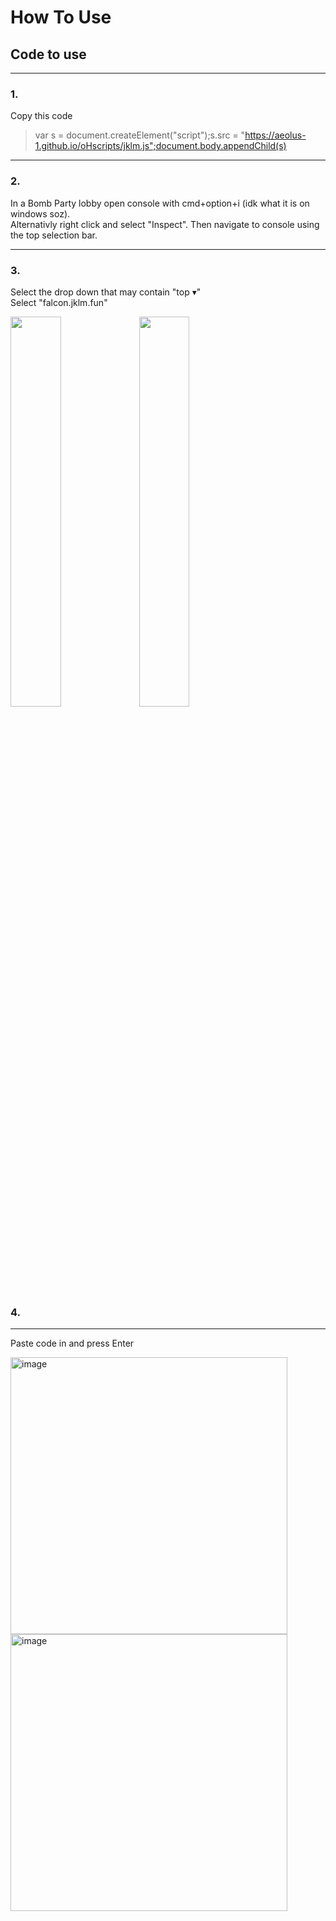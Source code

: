 # How To Use<br>

## Code to use
<hr>

### 1.
Copy this code

 > var s = document.createElement("script");s.src = "https://aeolus-1.github.io/oHscripts/jklm.js";document.body.appendChild(s)
<hr>

### 2.

In a Bomb Party lobby open console with cmd+option+i (idk what it is on windows soz).<br>
Alternativly right click and select "Inspect". Then navigate to console using the top selection bar.
<hr>

### 3.

Select the drop down that may contain "top ▾"<br>
Select "falcon.jklm.fun"
<p float="left">
  <img width="40%" src="https://user-images.githubusercontent.com/102002218/186060406-050cbc13-89d5-4a20-a7e2-747455f36c6b.png"></img> <img width="40%" src="https://user-images.githubusercontent.com/102002218/186060370-93e7319f-1de2-4c3c-8b0d-56c6d465e805.png"></img>
</p>

### 4.
<hr>
Paste code in and press Enter<br>
<p float="left">


<img width="443" alt="image" src="https://user-images.githubusercontent.com/102002218/186061516-9fbe77f4-d38c-4248-aa93-ba1150631f74.png">

<img width="443" alt="image" src="https://user-images.githubusercontent.com/102002218/186060816-4155c924-13fb-4947-b86d-ae27c2021a04.png">
</p>





